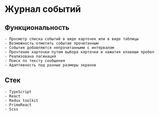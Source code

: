 # Журнал событий

## Функциональность

    - Просмотр списка событий в виде карточек или в виде таблицы
    - Возможность отметить событие прочитанным
    - События добавляются непрочитанными с интервалом
    - Прочтение карточки путем выбора карточки и нажатия клавиши пробел
    - Реализована пагинация
    - Поиск по тексту сообщения
    - Адаптивность под разные размеры экранов

## Стек

    - TypeScript
    - React
    - Redux toolkit
    - PrimeReact
    - Scss

